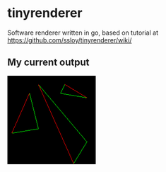 # tinyrenderer

Software renderer written in go, based on tutorial at https://github.com/ssloy/tinyrenderer/wiki/

## My current output

![](go/output/image.png)
